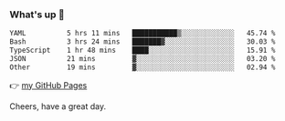 ### What's up 👋

<!--START_SECTION:waka-->

```txt
YAML          5 hrs 11 mins   ███████████▒░░░░░░░░░░░░░   45.74 %
Bash          3 hrs 24 mins   ███████▓░░░░░░░░░░░░░░░░░   30.03 %
TypeScript    1 hr 48 mins    ████░░░░░░░░░░░░░░░░░░░░░   15.91 %
JSON          21 mins         ▓░░░░░░░░░░░░░░░░░░░░░░░░   03.20 %
Other         19 mins         ▓░░░░░░░░░░░░░░░░░░░░░░░░   02.94 %
```

<!--END_SECTION:waka-->

👉 [my GitHub Pages](https://ykzhukian.github.io)

Cheers, have a great day.

